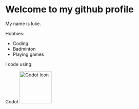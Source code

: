 <H1>Welcome to my github profile</H1>

<p> My name is luke.</p>

<p>Hobbies: </p>
<ul>
  <li>Coding</li>
  <li>Badminton</li>
  <li>Playing games</li>
</ul>


<p>I code using:</p>
<p>Godot    <img src="https://example.com/image.jpg](https://upload.wikimedia.org/wikipedia/commons/thumb/6/6a/Godot_icon.svg/1200px-Godot_icon.svg.png" alt="Godot Icon" style="width: 100px; height: 100px;"></p>


